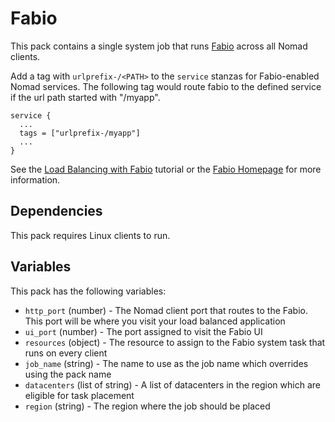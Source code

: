 # Fabio

This pack contains a single system job that runs [Fabio](https://fabiolb.net/) across all Nomad clients.

Add a tag with `urlprefix-/<PATH>` to the `service` stanzas for Fabio-enabled Nomad services. The following
tag would route fabio to the defined service if the url path started with "/myapp".

```
service {
  ...
  tags = ["urlprefix-/myapp"]
  ...
}
```

See the [Load Balancing with Fabio](https://learn.hashicorp.com/tutorials/nomad/load-balancing-fabio) tutorial or the [Fabio Homepage](https://fabiolb.net/) for more information.

## Dependencies

This pack requires Linux clients to run.

## Variables

This pack has the following variables:

- `http_port` (number) - The Nomad client port that routes to the Fabio. This port will be where you visit your load balanced application
- `ui_port` (number) - The port assigned to visit the Fabio UI
- `resources` (object) - The resource to assign to the Fabio system task that runs on every client
- `job_name` (string) - The name to use as the job name which overrides using the pack name
- `datacenters` (list of string) - A list of datacenters in the region which are eligible for task placement
- `region` (string) - The region where the job should be placed
